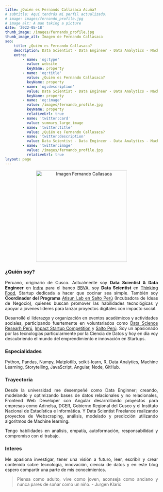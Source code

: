 ```yaml
---
title: ¿Quién es Fernando Callasaca Acuña?
# subtitle: Aquí tendrás mi perfil actualizado.
# image: images/fernando_profile.jpg
# image_alt: A man taking a picture
date: '2022-05-18'
thumb_image: /images/fernando_profile.jpg
thumb_image_alt: Imagen de Fernando Callasaca
seo:
    title: ¿Quién es Fernando Callasaca?
    description: Data Scientist - Data Engineer - Data Analytics - Machine Learning - Statistics - Startups - Emprendimiento - Software Engineer - Web Developer - 🇵🇪
    extra:
        - name: 'og:type'
          value: website
          keyName: property
        - name: 'og:title'
          value: ¿Quién es Fernando Callasaca?
          keyName: property
        - name: 'og:description'
          value: Data Scientist - Data Engineer - Data Analytics - Machine Learning - Statistics - Startups - Emprendimiento - Software Engineer - Web Developer - 🇵🇪
          keyName: property
        - name: 'og:image'
          value: /images/fernando_profile.jpg
          keyName: property
          relativeUrl: true
        - name: 'twitter:card'
          value: summary_large_image
        - name: 'twitter:title'
          value: ¿Quién es Fernando Callasaca?
        - name: 'twitter:description'
          value: Data Scientist - Data Engineer - Data Analytics - Machine Learning - Statistics - Startups - Emprendimiento - Software Engineer - Web Developer - 🇵🇪
        - name: 'twitter:image'
          value: /images/fernando_profile.jpg
          relativeUrl: true
layout: page
---
```

<div style="text-align: justify;">

<center>
<img src="/images/fernando_profile.jpg" alt="Imagen Fernando Callasaca" width="300"/>
</center>

### ¿Quién soy?

Peruano, originario de Cusco. Actualmente soy **Data Scientist & Data Engineer** en <a href = 'https://www.indracompany.com/' target="_blank">Indra</a> para el banco <a href = 'https://www.bbva.pe/' target="_blank">BBVA</a>, soy **Data Scientist** en <a href = 'https://thinkingfood-platzi.web.app/home' target="_blank">Thinking Food</a>, Startup dedicada a hacer que cocinar sea simple. También soy **Coordinador del Programa** <a href = 'https://saltoperu.com/' target="_blank">Atisun Lab en Salto Perú</a> (Incubadora de Ideas de Negocio), quienes buscan promover las habilidades tecnológicas y apoyar a jóvenes líderes para lanzar proyectos digitales con impacto social.

Desarrollé el liderazgo y organización en eventos académicos y actividades sociales, participando fuertemente en voluntariados como <a href = 'https://www.datascience.pe/' target="_blank">Data Science Researh Perú</a>, <a href = 'https://www.impactstartupcompetition.com/' target="_blank">Impact Startup Competition</a> y <a href = 'https://saltoperu.com/' target="_blank">Salto Perú</a>. Soy un apasionado por las tecnologías particularmente por la Ciencia de Datos y hoy en día voy descubriendo el mundo del emprendimiento e innovación en Startups.

### Especialidades

Python, Pandas, Numpy, Matplotlib, scikit-learn, R, Data Analytics, Machine Learning, Storytelling, JavaScript, Angular, Node, GitHub.

### Trayectoria

Desde la universidad me desempeñé como Data Enginner; creando, modelando y optimizando bases de datos relacionales y no relacionales, Frontend Web Developer con Angular desarrollando proyectos para empresas como Adinelsa, DGER, Gobierno Regional del Cusco y el Instituto Nacional de Estadística e Informática. Y Data Scientist Freelance realizando proyectos de Webscraping, análisis, modelado y predicción utilizando algoritmos de Machine learning.

Tengo habilidades en análisis, empatía, autoformación, responsabilidad y compromiso con el trabajo.

### Interes

Me apasiona investigar, tener una visión a futuro, leer, escribir y crear contenido sobre tecnología, innovación, ciencia de datos y en este blog espero compartir una parte de mis conocimientos.

> Piensa como adulto, vive como joven, aconseja como anciano y nunca pares de soñar como un niño. - Jurgen Klaric

</div>